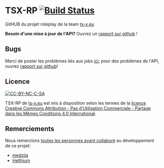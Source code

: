 # TSX-RP [![Build Status](https://travis-ci.org/kossolax/TSX-RP.svg?branch=master)](https://travis-ci.org/kossolax/TSX-RP)
GitHUB du projet roleplay de la team [ts-x.eu][1]

**Besoin d'une mise à jour de l'API?** Ouvrez un [rapport sur github][3] !

## Bugs 
 Merci de poster les problèmes liés aux jobs [ici](https://www.ts-x.eu/web/leeth/index.php); pour des problèmes de l'API, ouvrez [rapport sur github][3]!

## Licence 
[![CC-BY-NC-C-SA](https://licensebuttons.net/l/by-nc-sa/4.0/88x31.png)][2]

TSX-RP de [ts-x.eu][1] est mis à disposition selon les termes de la [licence Creative Commons Attribution - Pas d’Utilisation Commerciale - Partage dans les Mêmes Conditions 4.0 International][2].

  [1]: https://www.ts-x.eu
  [2]: https://creativecommons.org/licenses/by-nc-sa/4.0/deed.fr
  [3]: https://github.com/kossolax/TSX-RP/issues/new

## Remerciements
Nous remercions [toutes les personnes ayant collaboré](https://github.com/kossolax/TSX-RP/graphs/contributors) au développement de ce projet:
- [medzila](https://github.com/medzila)
- [Hellhium](https://github.com/Hellhium)
